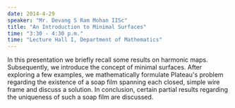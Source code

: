 ```yaml
---
date: 2014-4-29
speaker: "Mr. Devang S Ram Mohan IISc"
title: "An Introduction to Minimal Surfaces"
time: "3:30 - 4:30 p.m." 
time: "Lecture Hall I, Department of Mathematics"
---
```

In this presentation we briefly recall some results on harmonic maps.
Subsequently, we introduce the concept of minimal surfaces. After
exploring a few examples, we mathematically formulate Plateau's problem
regarding the existence of a soap film spanning each closed, simple wire
frame and discuss a solution. In conclusion, certain partial results
regarding the uniqueness of such a soap film are discussed.
